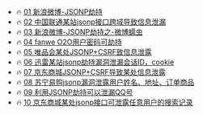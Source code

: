 
- 🔥 [01 新浪微博-JSONP劫持](https://hackerone.com/reports/590020)
- 🔥 [02 中国联通某站jsonp接口跨域导致信息泄漏](http://wy.zone.ci/bug_detail.php?wybug_id=wooyun-2016-0172305)
- 🔥 [03 新浪微博-JSONP劫持之-微博蠕虫](http://wy.zone.ci/bug_detail.php?wybug_id=wooyun-2016-0171499)
- 🔥 [04 fanwe O2O用户密码可劫持](http://wy.zone.ci/bug_detail.php?wybug_id=wooyun-2015-0124949)
- 🔥 [05 唯品会某处JSONP+CSRF致信息泄露](http://wy.zone.ci/bug_detail.php?wybug_id=wooyun-2015-0122755)
- 🔥 [06 迅雷某站jsonp劫持漏洞泄漏会话ID，cookie](http://wy.zone.ci/bug_detail.php?wybug_id=wooyun-2015-0121639)
- 🔥 [07 京东商城JSONP+CSRF导致某处信息泄露](http://wy.zone.ci/bug_detail.php?wybug_id=wooyun-2015-0121266)
- 🔥 [08 苏宁易购jsonp漏洞泄露用户姓名、地址、订单商品](http://wy.zone.ci/bug_detail.php?wybug_id=wooyun-2015-0118712)
- 🔥 [09 利用JSONP劫持可以泄漏QQ号](http://wy.zone.ci/bug_detail.php?wybug_id=wooyun-2014-065177)
- 🔥 [10 京东商城某处jsonp接口可泄露任意用户的搜索记录](http://wy.zone.ci/bug_detail.php?wybug_id=wooyun-2013-044210)
